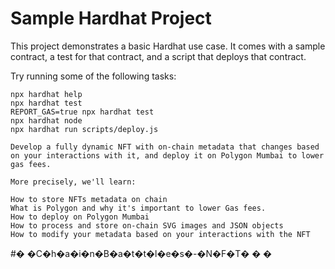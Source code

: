 # Sample Hardhat Project

This project demonstrates a basic Hardhat use case. It comes with a sample contract, a test for that contract, and a script that deploys that contract.

Try running some of the following tasks:

```shell
npx hardhat help
npx hardhat test
REPORT_GAS=true npx hardhat test
npx hardhat node
npx hardhat run scripts/deploy.js
```
```
Develop a fully dynamic NFT with on-chain metadata that changes based on your interactions with it, and deploy it on Polygon Mumbai to lower gas fees.

More precisely, we'll learn:

How to store NFTs metadata on chain
What is Polygon and why it's important to lower Gas fees.
How to deploy on Polygon Mumbai
How to process and store on-chain SVG images and JSON objects
How to modify your metadata based on your interactions with the NFT
```
#� �C�h�a�i�n�B�a�t�t�l�e�s�-�N�F�T�
�
�
